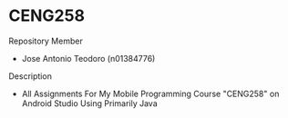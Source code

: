# CENG258

Repository Member

- Jose Antonio Teodoro (n01384776)

Description
- All Assignments For My Mobile Programming Course "CENG258" on Android Studio Using Primarily Java
